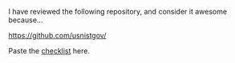 <!--Does the project reflect best practices for its size and age?-->
I have reviewed the following repository, and consider it awesome
because...

<!--Edit this URL to point to the repository-->
https://github.com/usnistgov/

<!--Does it satisfy the prereq and a few maturity list items?-->
<!--(feel free to adapt the list to suit the repository)-->
Paste the [checklist](https://raw.githubusercontent.com/usnistgov/awesome-nist/master/AWESOME.md) here.

